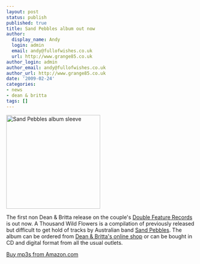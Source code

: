 ```yaml
---
layout: post
status: publish
published: true
title: Sand Pebbles album out now
author:
  display_name: Andy
  login: admin
  email: andy@fullofwishes.co.uk
  url: http://www.grange85.co.uk
author_login: admin
author_email: andy@fullofwishes.co.uk
author_url: http://www.grange85.co.uk
date: '2009-02-24'
categories:
- news
- dean & britta
tags: []
---
```

<div class="imagebox-a"><img src="https://media.fullofwishes.co.uk/ahfow/uploads/2009/01/sandpebb_a_thousand_wild_flowers_72dpi_250px_rgb.jpg" alt="Sand Pebbles album sleeve" title="sandpebb_a_thousand_wild_flowers_72dpi_250px_rgb" width="250" height="250" class="size-full wp-image-993" /></div>
<p>The first non Dean & Britta release on the couple's <a href="http://www.myspace.com/doublefeaturerecords">Double Feature Records</a> is out now. A Thousand Wild Flowers is a compilation of previously released but difficult to get hold of tracks by Australian band <a href="http://www.myspace.com/sandpebbles">Sand Pebbles</a>. The album can be ordered from <a href="http://deanandbritta.com/shop.htm">Dean & Britta's online shop</a> or can be bought in CD and digital format from all the usual outlets.</p>
<p><a href="http://www.amazon.com/gp/product/B001OOF9PC?ie=UTF8&tag=aheadfullofwi-20&linkCode=as2&camp=1789&creative=390957&creativeASIN=B001OOF9PC">Buy mp3s from Amazon.com</a></p>

